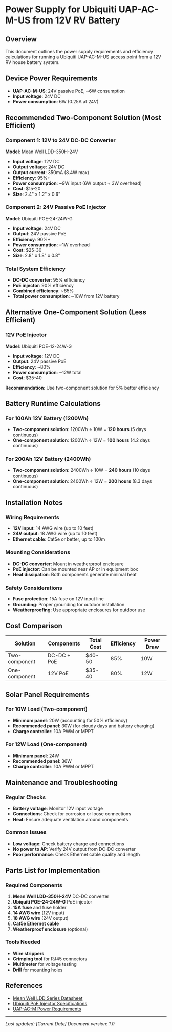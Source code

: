 # Power Supply for Ubiquiti UAP-AC-M-US from 12V RV Battery

## Overview
This document outlines the power supply requirements and efficiency calculations for running a Ubiquiti UAP-AC-M-US access point from a 12V RV house battery system.

## Device Power Requirements
- **UAP-AC-M-US**: 24V passive PoE, ~6W consumption
- **Input voltage**: 24V DC
- **Power consumption**: 6W (0.25A at 24V)

## Recommended Two-Component Solution (Most Efficient)

### Component 1: 12V to 24V DC-DC Converter
**Model**: Mean Well LDD-350H-24V
- **Input voltage**: 12V DC
- **Output voltage**: 24V DC
- **Output current**: 350mA (8.4W max)
- **Efficiency**: 95%+
- **Power consumption**: ~9W input (6W output + 3W overhead)
- **Cost**: $15-20
- **Size**: 2.4" x 1.2" x 0.6"

### Component 2: 24V Passive PoE Injector
**Model**: Ubiquiti POE-24-24W-G
- **Input voltage**: 24V DC
- **Output**: 24V passive PoE
- **Efficiency**: 90%+
- **Power consumption**: ~1W overhead
- **Cost**: $25-30
- **Size**: 2.8" x 1.8" x 0.8"

### Total System Efficiency
- **DC-DC converter**: 95% efficiency
- **PoE injector**: 90% efficiency
- **Combined efficiency**: ~85%
- **Total power consumption**: ~10W from 12V battery

## Alternative One-Component Solution (Less Efficient)

### 12V PoE Injector
**Model**: Ubiquiti POE-12-24W-G
- **Input voltage**: 12V DC
- **Output**: 24V passive PoE
- **Efficiency**: ~80%
- **Power consumption**: ~12W total
- **Cost**: $35-40

**Recommendation**: Use two-component solution for 5% better efficiency

## Battery Runtime Calculations

### For 100Ah 12V Battery (1200Wh)
- **Two-component solution**: 1200Wh ÷ 10W = **120 hours** (5 days continuous)
- **One-component solution**: 1200Wh ÷ 12W = **100 hours** (4.2 days continuous)

### For 200Ah 12V Battery (2400Wh)
- **Two-component solution**: 2400Wh ÷ 10W = **240 hours** (10 days continuous)
- **One-component solution**: 2400Wh ÷ 12W = **200 hours** (8.3 days continuous)

## Installation Notes

### Wiring Requirements
- **12V input**: 14 AWG wire (up to 10 feet)
- **24V output**: 18 AWG wire (up to 10 feet)
- **Ethernet cable**: Cat5e or better, up to 100m

### Mounting Considerations
- **DC-DC converter**: Mount in weatherproof enclosure
- **PoE injector**: Can be mounted near AP or in equipment box
- **Heat dissipation**: Both components generate minimal heat

### Safety Considerations
- **Fuse protection**: 15A fuse on 12V input line
- **Grounding**: Proper grounding for outdoor installation
- **Weatherproofing**: Use appropriate enclosures for outdoor use

## Cost Comparison

| Solution | Components | Total Cost | Efficiency | Power Draw |
|----------|------------|------------|------------|------------|
| Two-component | DC-DC + PoE | $40-50 | 85% | 10W |
| One-component | 12V PoE | $35-40 | 80% | 12W |

## Solar Panel Requirements

### For 10W Load (Two-component)
- **Minimum panel**: 20W (accounting for 50% efficiency)
- **Recommended panel**: 30W (for cloudy days and battery charging)
- **Charge controller**: 10A PWM or MPPT

### For 12W Load (One-component)
- **Minimum panel**: 24W
- **Recommended panel**: 36W
- **Charge controller**: 10A PWM or MPPT

## Maintenance and Troubleshooting

### Regular Checks
- **Battery voltage**: Monitor 12V input voltage
- **Connections**: Check for corrosion or loose connections
- **Heat**: Ensure adequate ventilation around components

### Common Issues
- **Low voltage**: Check battery charge and connections
- **No power to AP**: Verify 24V output from DC-DC converter
- **Poor performance**: Check Ethernet cable quality and length

## Parts List for Implementation

### Required Components
1. **Mean Well LDD-350H-24V** DC-DC converter
2. **Ubiquiti POE-24-24W-G** PoE injector
3. **15A fuse** and fuse holder
4. **14 AWG wire** (12V input)
5. **18 AWG wire** (24V output)
6. **Cat5e Ethernet cable**
7. **Weatherproof enclosure** (optional)

### Tools Needed
- **Wire strippers**
- **Crimping tool** for RJ45 connectors
- **Multimeter** for voltage testing
- **Drill** for mounting holes

## References
- [Mean Well LDD Series Datasheet](https://www.meanwell.com/Upload/PDF/LDD-H/LDD-H-spec.pdf)
- [Ubiquiti PoE Injector Specifications](https://www.ui.com/accessories/power-over-ethernet/)
- [UAP-AC-M Power Requirements](https://www.ui.com/unifi/unifi-ap-ac-mesh/)

---
*Last updated: [Current Date]*
*Document version: 1.0*


